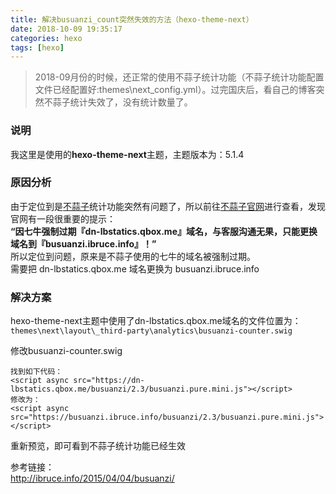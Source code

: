 ```yaml
---
title: 解决busuanzi_count突然失效的方法（hexo-theme-next）
date: 2018-10-09 19:35:17
categories: hexo
tags: [hexo]
---
```


> 2018-09月份的时候，还正常的使用不蒜子统计功能（不蒜子统计功能配置文件已经配置好:themes\next\_config.yml）。过完国庆后，看自己的博客突然不蒜子统计失效了，没有统计数量了。
### 说明
我这里是使用的**hexo-theme-next**主题，主题版本为：5.1.4

<!-- more -->

### 原因分析
由于定位到是[不蒜子](http://busuanzi.ibruce.info/)统计功能突然有问题了，所以前往[不蒜子官网](http://busuanzi.ibruce.info/)进行查看，发现官网有一段很重要的提示：   
**“因七牛强制过期『dn-lbstatics.qbox.me』域名，与客服沟通无果，只能更换域名到『busuanzi.ibruce.info』！”**  
所以定位到问题，原来是不蒜子使用的七牛的域名被强制过期。  
需要把 dn-lbstatics.qbox.me 域名更换为 busuanzi.ibruce.info 

### 解决方案
hexo-theme-next主题中使用了dn-lbstatics.qbox.me域名的文件位置为：   
`themes\next\layout\_third-party\analytics\busuanzi-counter.swig`   

修改busuanzi-counter.swig
```
找到如下代码：
<script async src="https://dn-lbstatics.qbox.me/busuanzi/2.3/busuanzi.pure.mini.js"></script>
修改为：
<script async src="https://busuanzi.ibruce.info/busuanzi/2.3/busuanzi.pure.mini.js"></script>
```

重新预览，即可看到不蒜子统计功能已经生效    

参考链接：  
http://ibruce.info/2015/04/04/busuanzi/
